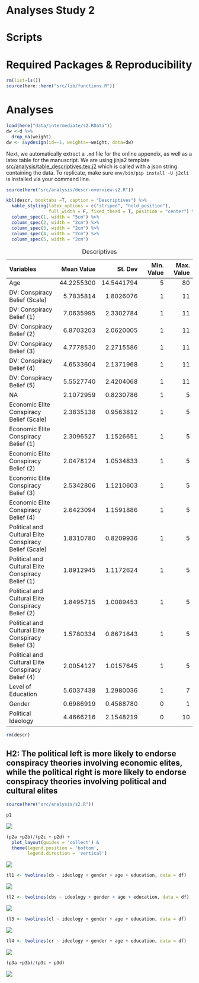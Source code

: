 Analyses Study 2
================

# Scripts

# Required Packages & Reproducibility

``` r
rm(list=ls())
source(here::here("src/lib/functions.R"))
```

# Analyses

``` r
load(here("data/intermediate/s2.RData"))
dw <-d %>% 
  drop_na(weight)
dw <- svydesign(id=~1, weights=~weight, data=dw)
```

Next, we automatically extract a `.md` file for the online appendix, as
well as a latex table for the manuscript. We are using jinja2 template
[src/analysis/table_descriptives.tex.j2](table.tex.j2) which is called
with a json string containing the data. To replicate, make sure
`env/bin/pip install -U j2cli` is installed via your command line.

``` r
source(here("src/analysis/descr-overview-s2.R"))

kbl(descr, booktabs =T, caption = "Descriptives") %>%
  kable_styling(latex_options = c("striped", "hold_position"),
                full_width = F, fixed_thead = T, position = "center") %>%
  column_spec(1, width = "5cm") %>%
  column_spec(2, width = "2cm") %>%
  column_spec(3, width = "2cm") %>%
  column_spec(4, width = "2cm") %>%
  column_spec(5, width = "2cm")   
```

<table class="table" style="width: auto !important; margin-left: auto; margin-right: auto;">
<caption>
Descriptives
</caption>
<thead>
<tr>
<th style="text-align:left;position: sticky; top:0; background-color: #FFFFFF;">
Variables
</th>
<th style="text-align:right;position: sticky; top:0; background-color: #FFFFFF;">
Mean Value
</th>
<th style="text-align:right;position: sticky; top:0; background-color: #FFFFFF;">
St. Dev
</th>
<th style="text-align:right;position: sticky; top:0; background-color: #FFFFFF;">
Min. Value
</th>
<th style="text-align:right;position: sticky; top:0; background-color: #FFFFFF;">
Max. Value
</th>
</tr>
</thead>
<tbody>
<tr>
<td style="text-align:left;width: 5cm; ">
Age
</td>
<td style="text-align:right;width: 2cm; ">
44.2255300
</td>
<td style="text-align:right;width: 2cm; ">
14.5441794
</td>
<td style="text-align:right;width: 2cm; ">
5
</td>
<td style="text-align:right;width: 2cm; ">
80
</td>
</tr>
<tr>
<td style="text-align:left;width: 5cm; ">
DV: Conspiracy Belief (Scale)
</td>
<td style="text-align:right;width: 2cm; ">
5.7835814
</td>
<td style="text-align:right;width: 2cm; ">
1.8026076
</td>
<td style="text-align:right;width: 2cm; ">
1
</td>
<td style="text-align:right;width: 2cm; ">
11
</td>
</tr>
<tr>
<td style="text-align:left;width: 5cm; ">
DV: Conspiracy Belief (1)
</td>
<td style="text-align:right;width: 2cm; ">
7.0635995
</td>
<td style="text-align:right;width: 2cm; ">
2.3302784
</td>
<td style="text-align:right;width: 2cm; ">
1
</td>
<td style="text-align:right;width: 2cm; ">
11
</td>
</tr>
<tr>
<td style="text-align:left;width: 5cm; ">
DV: Conspiracy Belief (2)
</td>
<td style="text-align:right;width: 2cm; ">
6.8703203
</td>
<td style="text-align:right;width: 2cm; ">
2.0620005
</td>
<td style="text-align:right;width: 2cm; ">
1
</td>
<td style="text-align:right;width: 2cm; ">
11
</td>
</tr>
<tr>
<td style="text-align:left;width: 5cm; ">
DV: Conspiracy Belief (3)
</td>
<td style="text-align:right;width: 2cm; ">
4.7778530
</td>
<td style="text-align:right;width: 2cm; ">
2.2715586
</td>
<td style="text-align:right;width: 2cm; ">
1
</td>
<td style="text-align:right;width: 2cm; ">
11
</td>
</tr>
<tr>
<td style="text-align:left;width: 5cm; ">
DV: Conspiracy Belief (4)
</td>
<td style="text-align:right;width: 2cm; ">
4.6533604
</td>
<td style="text-align:right;width: 2cm; ">
2.1371968
</td>
<td style="text-align:right;width: 2cm; ">
1
</td>
<td style="text-align:right;width: 2cm; ">
11
</td>
</tr>
<tr>
<td style="text-align:left;width: 5cm; ">
DV: Conspiracy Belief (5)
</td>
<td style="text-align:right;width: 2cm; ">
5.5527740
</td>
<td style="text-align:right;width: 2cm; ">
2.4204068
</td>
<td style="text-align:right;width: 2cm; ">
1
</td>
<td style="text-align:right;width: 2cm; ">
11
</td>
</tr>
<tr>
<td style="text-align:left;width: 5cm; ">
NA
</td>
<td style="text-align:right;width: 2cm; ">
2.1072959
</td>
<td style="text-align:right;width: 2cm; ">
0.8230786
</td>
<td style="text-align:right;width: 2cm; ">
1
</td>
<td style="text-align:right;width: 2cm; ">
5
</td>
</tr>
<tr>
<td style="text-align:left;width: 5cm; ">
Economic Elite Conspiracy Belief (Scale)
</td>
<td style="text-align:right;width: 2cm; ">
2.3835138
</td>
<td style="text-align:right;width: 2cm; ">
0.9563812
</td>
<td style="text-align:right;width: 2cm; ">
1
</td>
<td style="text-align:right;width: 2cm; ">
5
</td>
</tr>
<tr>
<td style="text-align:left;width: 5cm; ">
Economic Elite Conspiracy Belief (1)
</td>
<td style="text-align:right;width: 2cm; ">
2.3096527
</td>
<td style="text-align:right;width: 2cm; ">
1.1526651
</td>
<td style="text-align:right;width: 2cm; ">
1
</td>
<td style="text-align:right;width: 2cm; ">
5
</td>
</tr>
<tr>
<td style="text-align:left;width: 5cm; ">
Economic Elite Conspiracy Belief (2)
</td>
<td style="text-align:right;width: 2cm; ">
2.0478124
</td>
<td style="text-align:right;width: 2cm; ">
1.0534833
</td>
<td style="text-align:right;width: 2cm; ">
1
</td>
<td style="text-align:right;width: 2cm; ">
5
</td>
</tr>
<tr>
<td style="text-align:left;width: 5cm; ">
Economic Elite Conspiracy Belief (3)
</td>
<td style="text-align:right;width: 2cm; ">
2.5342806
</td>
<td style="text-align:right;width: 2cm; ">
1.1210603
</td>
<td style="text-align:right;width: 2cm; ">
1
</td>
<td style="text-align:right;width: 2cm; ">
5
</td>
</tr>
<tr>
<td style="text-align:left;width: 5cm; ">
Economic Elite Conspiracy Belief (4)
</td>
<td style="text-align:right;width: 2cm; ">
2.6423094
</td>
<td style="text-align:right;width: 2cm; ">
1.1591886
</td>
<td style="text-align:right;width: 2cm; ">
1
</td>
<td style="text-align:right;width: 2cm; ">
5
</td>
</tr>
<tr>
<td style="text-align:left;width: 5cm; ">
Political and Cultural Elite Conspiracy Belief (Scale)
</td>
<td style="text-align:right;width: 2cm; ">
1.8310780
</td>
<td style="text-align:right;width: 2cm; ">
0.8209936
</td>
<td style="text-align:right;width: 2cm; ">
1
</td>
<td style="text-align:right;width: 2cm; ">
5
</td>
</tr>
<tr>
<td style="text-align:left;width: 5cm; ">
Political and Cultural Elite Conspiracy Belief (1)
</td>
<td style="text-align:right;width: 2cm; ">
1.8912945
</td>
<td style="text-align:right;width: 2cm; ">
1.1172624
</td>
<td style="text-align:right;width: 2cm; ">
1
</td>
<td style="text-align:right;width: 2cm; ">
5
</td>
</tr>
<tr>
<td style="text-align:left;width: 5cm; ">
Political and Cultural Elite Conspiracy Belief (2)
</td>
<td style="text-align:right;width: 2cm; ">
1.8495715
</td>
<td style="text-align:right;width: 2cm; ">
1.0089453
</td>
<td style="text-align:right;width: 2cm; ">
1
</td>
<td style="text-align:right;width: 2cm; ">
5
</td>
</tr>
<tr>
<td style="text-align:left;width: 5cm; ">
Political and Cultural Elite Conspiracy Belief (3)
</td>
<td style="text-align:right;width: 2cm; ">
1.5780334
</td>
<td style="text-align:right;width: 2cm; ">
0.8671643
</td>
<td style="text-align:right;width: 2cm; ">
1
</td>
<td style="text-align:right;width: 2cm; ">
5
</td>
</tr>
<tr>
<td style="text-align:left;width: 5cm; ">
Political and Cultural Elite Conspiracy Belief (4)
</td>
<td style="text-align:right;width: 2cm; ">
2.0054127
</td>
<td style="text-align:right;width: 2cm; ">
1.0157645
</td>
<td style="text-align:right;width: 2cm; ">
1
</td>
<td style="text-align:right;width: 2cm; ">
5
</td>
</tr>
<tr>
<td style="text-align:left;width: 5cm; ">
Level of Education
</td>
<td style="text-align:right;width: 2cm; ">
5.6037438
</td>
<td style="text-align:right;width: 2cm; ">
1.2980036
</td>
<td style="text-align:right;width: 2cm; ">
1
</td>
<td style="text-align:right;width: 2cm; ">
7
</td>
</tr>
<tr>
<td style="text-align:left;width: 5cm; ">
Gender
</td>
<td style="text-align:right;width: 2cm; ">
0.6986919
</td>
<td style="text-align:right;width: 2cm; ">
0.4588780
</td>
<td style="text-align:right;width: 2cm; ">
0
</td>
<td style="text-align:right;width: 2cm; ">
1
</td>
</tr>
<tr>
<td style="text-align:left;width: 5cm; ">
Political Ideology
</td>
<td style="text-align:right;width: 2cm; ">
4.4666216
</td>
<td style="text-align:right;width: 2cm; ">
2.1548219
</td>
<td style="text-align:right;width: 2cm; ">
0
</td>
<td style="text-align:right;width: 2cm; ">
10
</td>
</tr>
</tbody>
</table>

``` r
rm(descr)
```

## H2: The political left is more likely to endorse conspiracy theories involving economic elites, while the political right is more likely to endorse conspiracy theories involving political and cultural elites

``` r
source(here("src/analysis/s2.R"))

p1
```

<img src="../../report/figures/h1-1.png" style="display: block; margin: auto;" />

``` r
(p2a +p2b)/(p2c + p2d) +
  plot_layout(guides = 'collect') &
  theme(legend.position = 'bottom',
        legend.direction = 'vertical')
```

<img src="../../report/figures/h1-2.png" style="display: block; margin: auto;" />

``` r
tl1 <- twolines(cb ~ ideology + gender + age + education, data = df)
```

<img src="../../report/figures/h1-3.png" style="display: block; margin: auto;" />

``` r
tl2 <- twolines(cbs ~ ideology + gender + age + education, data = df)
```

<img src="../../report/figures/h1-4.png" style="display: block; margin: auto;" />

``` r
tl3 <- twolines(cl ~ ideology + gender + age + education, data = df)
```

<img src="../../report/figures/h1-5.png" style="display: block; margin: auto;" />

``` r
tl4 <- twolines(cr ~ ideology + gender + age + education, data = df)
```

<img src="../../report/figures/h1-6.png" style="display: block; margin: auto;" />

``` r
(p3a +p3b)/(p3c + p3d) 
```

<img src="../../report/figures/h1-7.png" style="display: block; margin: auto;" />
